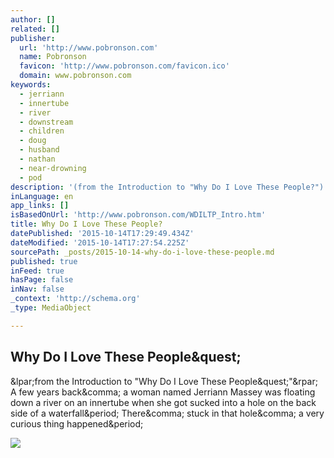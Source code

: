 ```yaml
---
author: []
related: []
publisher:
  url: 'http://www.pobronson.com'
  name: Pobronson
  favicon: 'http://www.pobronson.com/favicon.ico'
  domain: www.pobronson.com
keywords:
  - jerriann
  - innertube
  - river
  - downstream
  - children
  - doug
  - husband
  - nathan
  - near-drowning
  - pod
description: '(from the Introduction to "Why Do I Love These People?") A few years back, a woman named Jerriann Massey was floating down a river on an innertube when she got sucked into a hole on the back side of a waterfall. There, stuck in that hole, a very curious thing happened.'
inLanguage: en
app_links: []
isBasedOnUrl: 'http://www.pobronson.com/WDILTP_Intro.htm'
title: Why Do I Love These People?
datePublished: '2015-10-14T17:29:49.434Z'
dateModified: '2015-10-14T17:27:54.225Z'
sourcePath: _posts/2015-10-14-why-do-i-love-these-people.md
published: true
inFeed: true
hasPage: false
inNav: false
_context: 'http://schema.org'
_type: MediaObject

---
```

<article style=""><h1>Why Do I Love These People&amp;quest;</h1><p>&amp;lpar;from the Introduction to "Why Do I Love These People&amp;quest;"&amp;rpar; A few years back&amp;comma; a woman named Jerriann Massey was floating down a river on an innertube when she got sucked into a hole on the back side of a waterfall&amp;period; There&amp;comma; stuck in that hole&amp;comma; a very curious thing happened&amp;period;</p><img src="http://www.pobronson.com/_borders/NewLeftBar.jpg" /></article>